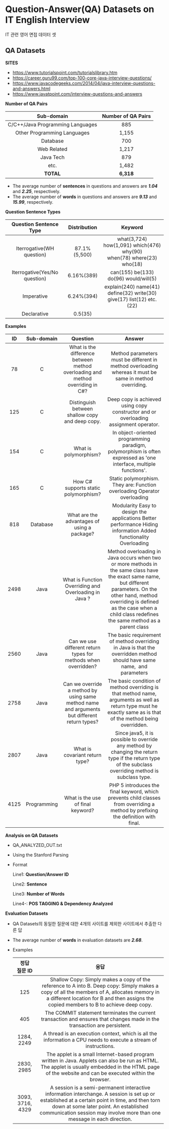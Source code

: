 # Question-Answer(QA) Datasets on IT English Interview

IT 관련 영어 면접 데이터 셋



## QA Datasets

**SITES**

- https://www.tutorialspoint.com/tutorialslibrary.htm
- https://career.guru99.com/top-100-core-java-interview-questions/
- https://www.javacodegeeks.com/2014/04/java-interview-questions-and-answers.html
- https://www.javatpoint.com/interview-questions-and-answers



**Number of QA Pairs**

|            Sub-domain            | Number of QA Pairs |
| :------------------------------: | :----------------: |
| C/C++/Java Programming Languages |        885         |
|   Other Programming Languages    |       1,155        |
|             Database             |        700         |
|           Web Related            |       1,217        |
|            Java Tech             |        879         |
|               etc.               |       1,482        |
|            **TOTAL**             |     **6,318**      |

- The average number of **sentences** in questions and answers are ***1.04*** and ***2.25***, respectively.
- The average number of **words** in questions and answers are ***9.13*** and ***15.99***, respectively.



**Question Sentence Types**

|    Question Sentence Type     | Distribution |                           Keyword                            |
| :---------------------------: | :----------: | :----------------------------------------------------------: |
|   Iterrogative(WH question)   | 87.1%(5,500) | what(3,724)   how(1,091)   which(476)   why(90)<br />when(78)  where(23)  who(18) |
| Iterrogative(Yes/No question) |  6.16%(389)  |           can(155)  be(133)  do(96)  would/will(5)           |
|          Imperative           |  6.24%(394)  | explain(240) name(41) define(32) write(30)<br />give(17) list(12) etc.(22) |
|          Declarative          |   0.5(35)    |                                                              |



**Examples**

|  ID  | Sub-domain  |                           Question                           |                            Answer                            |
| :--: | :---------: | :----------------------------------------------------------: | :----------------------------------------------------------: |
|  78  |      C      | What is the difference between method overloading and method overriding in C#? | Method parameters must be different in method overloading whereas it must be same in method overriding. |
| 125  |      C      |       Distinguish between shallow copy and deep copy.        | Deep copy is achieved using copy constructor and or overloading assignment operator. |
| 154  |      C      |                    What is polymorphism?                     | In object-oriented programming paradigm, polymorphism is often expressed as 'one interface, multiple functions'. |
| 165  |      C      |             How C# supports static polymorphism?             | Static polymorphism. They are: Function overloading Operator overloading |
| 818  |  Database   |         What are the advantages of using a package?          | Modularity Easy to design the applications Better performance Hiding information Added functionality Overloading |
| 2498 |    Java     |    What is Function Overriding and Overloading in Java ?     | Method overloading in Java occurs when two or more methods in the same class have the exact same name, but different parameters. On the other hand, method overriding is defined as the case when a child class redefines the same method as a parent class |
| 2560 |    Java     | Can we use different return types for methods when overridden? | The basic requirement of method overriding in Java is that the overridden method should have same name,  and parameters |
| 2758 |    Java     | Can we override a method by using same method name and arguments but different return types? | The basic condition of method overriding is that method name, arguments as well as return type must he exactly same as is that of the method being overridden. |
| 2807 |    Java     |                What is covariant return type?                | Since java5, it is possible to override any method by changing the return type if the return type of the subclass overriding method is subclass type. |
| 4125 | Programming |              What is the use of final keyword?               | PHP 5 introduces the final keyword, which prevents child classes from overriding a method by prefixing the definition with final. |



**Analysis on QA Datasets**

- QA_ANALYZED_OUT.txt

- Using the Stanford Parsing

- Format

  Line1: **Question/Answer ID**

  Line2: **Sentence**

  Line3: **Number of Words**

  Line4-: **POS TAGGING & Dependency Analyzed**

  

**Evaluation Datasets**

- QA Datasets의 동일한 질문에 대한 4개의 사이트를 제외한 사이트에서 추출한 다른 답

- The average number of **words** in evaluation datasets are ***2.68***.

- Examples

  | 정답<br /> 질문 ID |                             응답                             |
  | :----------------: | :----------------------------------------------------------: |
  |        125         | Shallow Copy: Simply makes a copy of the reference to A into B. Deep copy: Simply makes a copy of all the members of A, allocates memory in a different location for B and then assigns the copied members to B to achieve deep copy. |
  |        405         | The COMMIT statement terminates the current transaction and ensures that changes made in the transaction are persistent. |
  |     1284, 2249     | A thread is an execution context, which is all the information a CPU needs to execute a stream of instructions. |
  |     2830, 2985     | The applet is a small Internet-based program written in Java. Applets can also be run as HTML. The applet is usually embedded in the HTML page of the website and can be executed within the browser. |
  |  3093, 3716, 4329  | A session is a semi-permanent interactive information interchange. A session is set up or established at a certain point in time, and then torn down at some later point. An established communication session may involve more than one message in each direction. |

  

